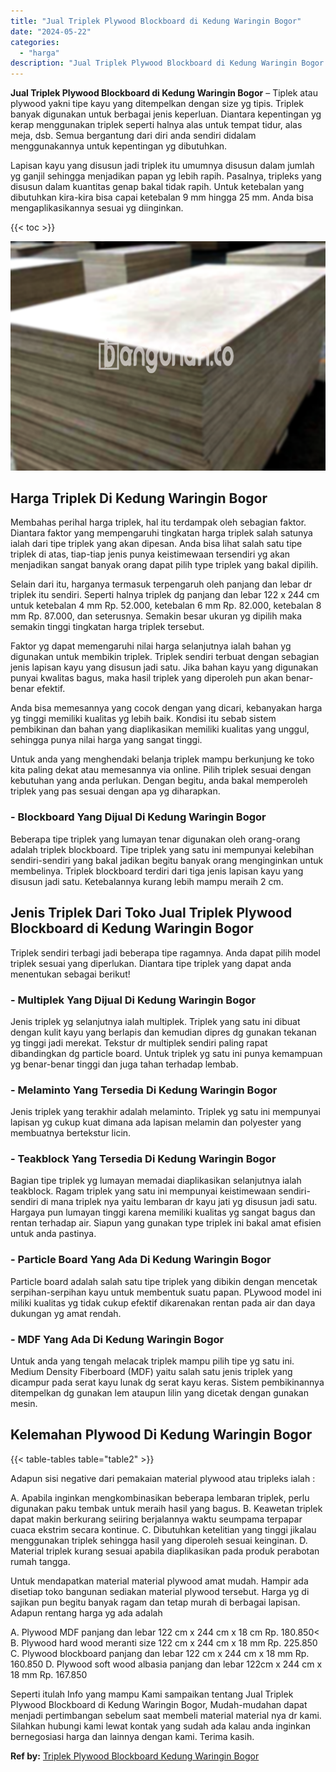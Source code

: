 ```yaml
---
title: "Jual Triplek Plywood Blockboard di Kedung Waringin Bogor"
date: "2024-05-22"
categories: 
  - "harga"
description: "Jual Triplek Plywood Blockboard di Kedung Waringin Bogor. Seperti itulah Info yang mampu Kami sampaikan tentang Jual Triplek Plywood Blockboard di Kedung War..."
---
```


**Jual Triplek Plywood Blockboard di Kedung Waringin Bogor** – Tiplek atau plywood yakni tipe kayu yang ditempelkan dengan size yg tipis. Triplek banyak digunakan untuk berbagai jenis keperluan. Diantara kepentingan yg kerap menggunakan triplek seperti halnya alas untuk tempat tidur, alas meja, dsb. Semua bergantung dari diri anda sendiri didalam menggunakannya untuk kepentingan yg dibutuhkan.

Lapisan kayu yang disusun jadi triplek itu umumnya disusun dalam jumlah yg ganjil sehingga menjadikan papan yg lebih rapih. Pasalnya, tripleks yang disusun dalam kuantitas genap bakal tidak rapih. Untuk ketebalan yang dibutuhkan kira-kira bisa capai ketebalan 9 mm hingga 25 mm. Anda bisa mengaplikasikannya sesuai yg diinginkan.

{{< toc >}}

![Jual Triplek Plywood Blockboard di Kedung Waringin Bogor](/images/jual-triplek-murah-30.png)

## Harga Triplek Di Kedung Waringin Bogor

Membahas perihal harga triplek, hal itu terdampak oleh sebagian faktor. Diantara faktor yang mempengaruhi tingkatan harga triplek salah satunya ialah dari tipe triplek yang akan dipesan. Anda bisa lihat salah satu tipe triplek di atas, tiap-tiap jenis punya keistimewaan tersendiri yg akan menjadikan sangat banyak orang dapat pilih type triplek yang bakal dipilih.

Selain dari itu, harganya termasuk terpengaruh oleh panjang dan lebar dr triplek itu sendiri. Seperti halnya triplek dg panjang dan lebar 122 x 244 cm untuk ketebalan 4 mm Rp. 52.000, ketebalan 6 mm Rp. 82.000, ketebalan 8 mm Rp. 87.000, dan seterusnya. Semakin besar ukuran yg dipilih maka semakin tinggi tingkatan harga triplek tersebut.

Faktor yg dapat memengaruhi nilai harga selanjutnya ialah bahan yg digunakan untuk membikin triplek. Triplek sendiri terbuat dengan sebagian jenis lapisan kayu yang disusun jadi satu. Jika bahan kayu yang digunakan punyai kwalitas bagus, maka hasil triplek yang diperoleh pun akan benar-benar efektif.

Anda bisa memesannya yang cocok dengan yang dicari, kebanyakan harga yg tinggi memiliki kualitas yg lebih baik. Kondisi itu sebab sistem pembikinan dan bahan yang diaplikasikan memiliki kualitas yang unggul, sehingga punya nilai harga yang sangat tinggi.

Untuk anda yang menghendaki belanja triplek mampu berkunjung ke toko kita paling dekat atau memesannya via online. Pilih triplek sesuai dengan kebutuhan yang anda perlukan. Dengan begitu, anda bakal memperoleh triplek yang pas sesuai dengan apa yg diharapkan.

### \- Blockboard Yang Dijual Di Kedung Waringin Bogor

Beberapa tipe triplek yang lumayan tenar digunakan oleh orang-orang adalah triplek blockboard. Tipe triplek yang satu ini mempunyai kelebihan sendiri-sendiri yang bakal jadikan begitu banyak orang menginginkan untuk membelinya. Triplek blockboard terdiri dari tiga jenis lapisan kayu yang disusun jadi satu. Ketebalannya kurang lebih mampu meraih 2 cm.

## Jenis Triplek Dari Toko Jual Triplek Plywood Blockboard di Kedung Waringin Bogor

Triplek sendiri terbagi jadi beberapa tipe ragamnya. Anda dapat pilih model triplek sesuai yang diperlukan. Diantara tipe triplek yang dapat anda menentukan sebagai berikut!

### \- Multiplek Yang Dijual Di Kedung Waringin Bogor

Jenis triplek yg selanjutnya ialah multiplek. Triplek yang satu ini dibuat dengan kulit kayu yang berlapis dan kemudian dipres dg gunakan tekanan yg tinggi jadi merekat. Tekstur dr multiplek sendiri paling rapat dibandingkan dg particle board. Untuk triplek yg satu ini punya kemampuan yg benar-benar tinggi dan juga tahan terhadap lembab.

### \- Melaminto Yang Tersedia Di Kedung Waringin Bogor

Jenis triplek yang terakhir adalah melaminto. Triplek yg satu ini mempunyai lapisan yg cukup kuat dimana ada lapisan melamin dan polyester yang membuatnya bertekstur licin.

### \- Teakblock Yang Tersedia Di Kedung Waringin Bogor

Bagian tipe triplek yg lumayan memadai diaplikasikan selanjutnya ialah teakblock. Ragam triplek yang satu ini mempunyai keistimewaan sendiri-sendiri di mana triplek nya yaitu lembaran dr kayu jati yg disusun jadi satu. Hargaya pun lumayan tinggi karena memiliki kualitas yg sangat bagus dan rentan terhadap air. Siapun yang gunakan type triplek ini bakal amat efisien untuk anda pastinya.

### \- Particle Board Yang Ada Di Kedung Waringin Bogor

Particle board adalah salah satu tipe triplek yang dibikin dengan mencetak serpihan-serpihan kayu untuk membentuk suatu papan. PLywood model ini miliki kualitas yg tidak cukup efektif dikarenakan rentan pada air dan daya dukungan yg amat rendah.

### \- MDF Yang Ada Di Kedung Waringin Bogor

Untuk anda yang tengah melacak triplek mampu pilih tipe yg satu ini. Medium Density Fiberboard (MDF) yaitu salah satu jenis triplek yang dicampur pada serat kayu lunak dg serat kayu keras. Sistem pembikinannya ditempelkan dg gunakan lem ataupun lilin yang dicetak dengan gunakan mesin.

## Kelemahan Plywood Di Kedung Waringin Bogor

{{< table-tables table="table2" >}}

Adapun sisi negative dari pemakaian material plywood atau tripleks ialah :

A. Apabila inginkan mengkombinasikan beberapa lembaran triplek, perlu digunakan paku tembak untuk meraih hasil yang bagus. B. Keawetan triplek dapat makin berkurang seiiring berjalannya waktu seumpama terpapar cuaca ekstrim secara kontinue. C. Dibutuhkan ketelitian yang tinggi jikalau menggunakan triplek sehingga hasil yang diperoleh sesuai keinginan. D. Material triplek kurang sesuai apabila diaplikasikan pada produk perabotan rumah tangga.

Untuk mendapatkan material material plywood amat mudah. Hampir ada disetiap toko bangunan sediakan material plywood tersebut. Harga yg di sajikan pun begitu banyak ragam dan tetap murah di berbagai lapisan. Adapun rentang harga yg ada adalah

A. Plywood MDF panjang dan lebar 122 cm x 244 cm x 18 cm Rp. 180.850< B. Plywood hard wood meranti size 122 cm x 244 cm x 18 mm Rp. 225.850 C. Plywood blockboard panjang dan lebar 122 cm x 244 cm x 18 mm Rp. 160.850 D. Plywood soft wood albasia panjang dan lebar 122cm x 244 cm x 18 mm Rp. 167.850

Seperti itulah Info yang mampu Kami sampaikan tentang Jual Triplek Plywood Blockboard di Kedung Waringin Bogor, Mudah-mudahan dapat menjadi pertimbangan sebelum saat membeli material material nya dr kami. Silahkan hubungi kami lewat kontak yang sudah ada kalau anda inginkan bernegosiasi harga dan lainnya dengan kami. Terima kasih.

**Ref by:** [Triplek Plywood Blockboard Kedung Waringin Bogor](https://id.wikipedia.org/wiki/Triplek)
